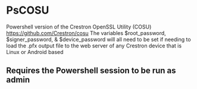 # PsCOSU
Powershell version of the Crestron OpenSSL Utility (COSU) https://github.com/Crestron/cosu
The variables $root_password, $signer_password, & $device_password will all need to be set if needing to load the .pfx output file to the web server of any Crestron device that is Linux or Android based
## Requires the Powershell session to be run as admin

